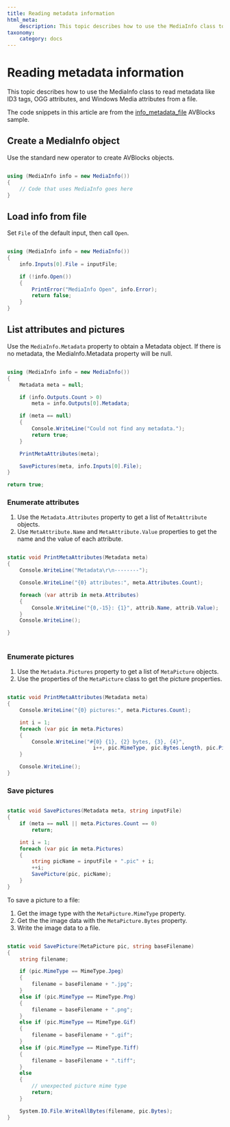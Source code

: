 ```yaml
---
title: Reading metadata information
html_meta:
    description: This topic describes how to use the MediaInfo class to read metadata information like ID3 tags, and OGG and Windows Media metadata attributes from a file.
taxonomy:
    category: docs
---
```


# Reading metadata information

This topic describes how to use the MediaInfo class to read metadata like ID3 tags, OGG attributes, and Windows Media attributes from a file.

The code snippets in this article are from the [info_metadata_file](https://github.com/avblocks/avblocks-net/tree/main/samples/info_metadata_file) AVBlocks sample.

## Create a MediaInfo object

Use the standard new operator to create AVBlocks objects.

``` csharp

using (MediaInfo info = new MediaInfo())
{
    // Code that uses MediaInfo goes here
}

```
## Load info from file

Set `File` of the default input, then call `Open`.

``` csharp

using (MediaInfo info = new MediaInfo())
{
    info.Inputs[0].File = inputFile;

    if (!info.Open())
    {
        PrintError("MediaInfo Open", info.Error);
        return false;
    }
}

```

## List attributes and pictures

Use the `MediaInfo.Metadata` property to obtain a Metadata object. If there is no metadata, the MediaInfo.Metadata property will be null.

``` csharp

using (MediaInfo info = new MediaInfo())
{
    Metadata meta = null;

    if (info.Outputs.Count > 0)
        meta = info.Outputs[0].Metadata;

    if (meta == null)
    {
        Console.WriteLine("Could not find any metadata.");
        return true;
    }

    PrintMetaAttributes(meta);

    SavePictures(meta, info.Inputs[0].File);
}

return true;

```

### Enumerate attributes

1. Use the `Metadata.Attributes` property to get a list of `MetaAttribute` objects.
2. Use `MetaAttribute.Name` and `MetaAttribute.Value` properties to get the name and the value of each attribute.

<!-- end of list -->
 
``` csharp

static void PrintMetaAttributes(Metadata meta)
{
    Console.WriteLine("Metadata\r\n--------");

    Console.WriteLine("{0} attributes:", meta.Attributes.Count);

    foreach (var attrib in meta.Attributes)
    {
        Console.WriteLine("{0,-15}: {1}", attrib.Name, attrib.Value);
    }
    Console.WriteLine();

}
        
```

### Enumerate pictures

1. Use the `Metadata.Pictures` property to get a list of `MetaPicture` objects.
2. Use the properties of the `MetaPicture` class to get the picture properties.

<!-- end of list -->
 
``` csharp

static void PrintMetaAttributes(Metadata meta)
{
    Console.WriteLine("{0} pictures:", meta.Pictures.Count);

    int i = 1;
    foreach (var pic in meta.Pictures)
    {
        Console.WriteLine("#{0} {1}, {2} bytes, {3}, {4}",
                            i++, pic.MimeType, pic.Bytes.Length, pic.PictureType, pic.Description);
    }

    Console.WriteLine();
}

```

### Save pictures

``` csharp

static void SavePictures(Metadata meta, string inputFile)
{
    if (meta == null || meta.Pictures.Count == 0)
        return;

    int i = 1;
    foreach (var pic in meta.Pictures)
    {
        string picName = inputFile + ".pic" + i;
        ++i;
        SavePicture(pic, picName);
    }
}

```

To save a picture to a file:

1. Get the image type with the `MetaPicture.MimeType` property.
2. Get the the image data with the `MetaPicture.Bytes` property.
3. Write the image data to a file.

<!-- end of list -->

``` csharp

static void SavePicture(MetaPicture pic, string baseFilename)
{
    string filename;

    if (pic.MimeType == MimeType.Jpeg)
    {
        filename = baseFilename + ".jpg";
    }
    else if (pic.MimeType == MimeType.Png)
    {
        filename = baseFilename + ".png";
    }
    else if (pic.MimeType == MimeType.Gif)
    {
        filename = baseFilename + ".gif";
    }
    else if (pic.MimeType == MimeType.Tiff)
    {
        filename = baseFilename + ".tiff";
    }
    else
    {
        // unexpected picture mime type
        return;
    }

    System.IO.File.WriteAllBytes(filename, pic.Bytes);
}

```

